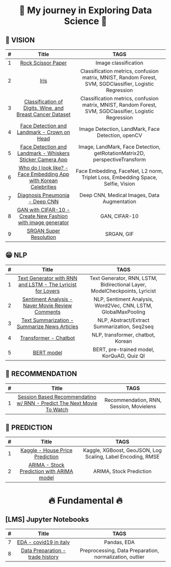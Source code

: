 <h1 align="center">
  🛫 My journey in Exploring Data Science 🛬
</h1>

## 👀 VISION
|  #  | Title  | TAGS |
| :-: | :---:  | :--: | 
|  1  |[Rock Scissor Paper](Exploration/02_rock_scissor_paper.ipynb) | Image classification | 
|  2  |[Iris](Exploration/EXP02_IRIS.ipynb) | Classification metrics, confusion matrix, MNIST, Random Forest, SVM, SGDClassifier, Logistic Regression  | 
|  3  |[Classification of Digits, Wine, and Breast Cancer Dataset](Exploration/%5BE_02%5DClassification_of_Digits%26Wine%26Breast_Cancer.ipynb) | Classification metrics, confusion matrix, MNIST, Random Forest, SVM, SGDClassifier, Logistic Regression  | 
|  4  |[Face Detection and Landmark - Crown on Head ](Exploration/%5BE_02%5DClassification_of_Digits%26Wine%26Breast_Cancer.ipynb) | Image Detection, LandMark, Face Detection, openCV  | 
|  5  |[Face Detection and Landmark - Whiskers Sticker Camera App ](Exploration/%5BE_03%5D_Face_Detection_Whisker.ipynb) | Image, LandMark, Face Detection, getRotationMatrix2D, perspectiveTransform  | 
|  6  |[Who do I look like? - Face Embedding App with Korean Celebrities ](Exploration/[E_05]_Who_do_I_look_like_Face_Embedding.ipynb) | Face Embedding, FaceNet, L2 norm, Triplet Loss, Embedding Space, Selfie, Vision  | 
|  7  |[Diagnosis Pneumonia - Deep CNN ](Exploration/[E_11]_Detect_Diagnosis_Pneumonia.ipynb) | Deep CNN, Medical Images, Data Augmentation | 
|  8  |[GAN with CIFAR-10 - Create New Fashion with image generator ](Exploration/[E_13]_cifar10_with_gan_generator_constructor.ipynb) | GAN, CIFAR-10 | 
|  9  |[SRGAN Super Resolution ](Exploration/[E_16]_SRGAN.ipynb) | SRGAN, GIF| 


## 😁 NLP
|  #  | Title  | TAGS |
| :-: | :---:  | :--: | 
|  1  |[Text Generator with RNN and LSTM - The Lyricist for Lovers ](Exploration/%5BE_04%5D_Create_Lyricist_with_RNN_LSTM.ipynb) | Text Generator, RNN, LSTM, Bidirectional Layer, ModelCheckpoints, Lyricist  | 
|  2  |[Sentiment Analysis - Naver Movie Review Comments ](Exploration/Sentiment_Analysis-Movie_Review.ipynb) | NLP, Sentiment Analysis, Word2Vec, CNN, LSTM, GlobalMaxPooling | 
|  3  |[Text Summarization - Summarize News Articles ](Exploration/[E_10]_Text_Summarization.ipynb) | NLP, Abstract/Extract Summarization, Seq2seq | 
|  4  |[Transformer - Chatbot ](Exploration/[E_15]_Transformer_Chatbot.ipynb) | NLP, transformer, chatbot, Korean | 
|  5  |[BERT model ](Exploration/[E_17]_BERT_KorQuAD_quiz_AI.ipynb) | BERT, pre-trained model, KorQuAD, Quiz QI | 


## 🤗 RECOMMENDATION
|  #  | Title  | TAGS |
| :-: | :---:  | :--: | 
|  1  |[Session Based Recommendatino w/ RNN - Predict The Next Movie To Watch ](Exploration/[E_12]_prediction-next_movie_to_watch.ipynb) | Recommendation, RNN, Session, Movielens  | 

## 🧠 PREDICTION
|  #  | Title  | TAGS |
| :-: | :---:  | :--: | 
|  1  |[Kaggle - House Price Prediction ](Exploration/[E_06]_House_Price_Prediction_KaKR_kaggle.ipynb) | Kaggle, XGBoost, GeoJSON, Log Scaling, Label Encoding, RMSE  | 
|  2  |[ARIMA - Stock Prediction with ARIMA model ](Exploration/[E_14]_stock_prediction_with_ARIMA_model.ipynb) | ARIMA, Stock Prediction  | 
<h1 align="center">
  🔥 Fundamental 🔥
</h1>

## [LMS] Jupyter Notebooks
|  #  | Title  | TAGS |
| :-: | :---:  | :--: | 
|  7  |[EDA - covid19 in italy](Fundamental/covid19-in-italy.ipynb) | Pandas, EDA | 
|  8  |[Data Preparation - trade history](Fundamental/data_preprocessing-trade.ipynb) | Preprocessing, Data Preparation, normalization, outlier |   
         
<br/>
               